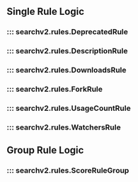 ## Single Rule Logic

### ::: searchv2.rules.DeprecatedRule


### ::: searchv2.rules.DescriptionRule


### ::: searchv2.rules.DownloadsRule


### ::: searchv2.rules.ForkRule


### ::: searchv2.rules.UsageCountRule


### ::: searchv2.rules.WatchersRule


## Group Rule Logic

### ::: searchv2.rules.ScoreRuleGroup
